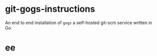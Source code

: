git-gogs-instructions
======================
An end to end installation of `gogs` a self-hosted git-scm service written in Go.

# ee
